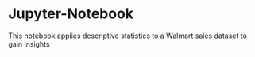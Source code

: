 # Jupyter-Notebook
This notebook applies descriptive statistics to a Walmart sales dataset to gain insights
